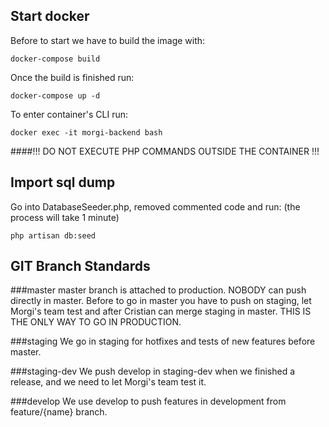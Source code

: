 ## Start docker
Before to start we have to build the image with:
```
docker-compose build
```
Once the build is finished run:
```
docker-compose up -d
```
To enter container's CLI run:
```
docker exec -it morgi-backend bash
```

####!!! DO NOT EXECUTE PHP COMMANDS OUTSIDE THE CONTAINER !!!
## Import sql dump
Go into DatabaseSeeder.php, removed commented code and run: (the process will take 1 minute)
```
php artisan db:seed
```

## GIT Branch Standards
###master
master branch is attached to production. NOBODY can push directly in master.
Before to go in master you have to push on staging, let Morgi's team test and after Cristian can
merge staging in master. THIS IS THE ONLY WAY TO GO IN PRODUCTION.

###staging
We go in staging for hotfixes and tests of new features before master.

###staging-dev
We push develop in staging-dev when we finished a release, and we need to let Morgi's team
test it.

###develop
We use develop to push features in development from feature/{name} branch.
